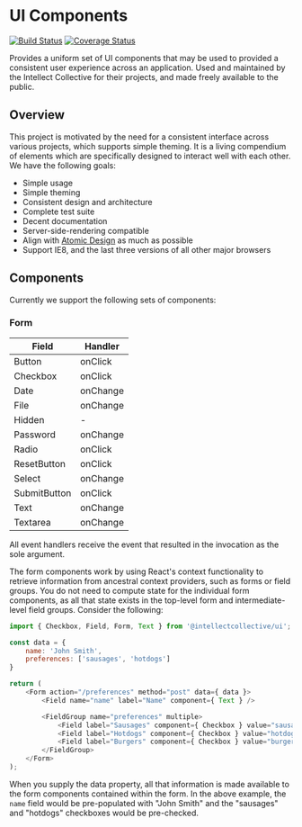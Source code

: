 # UI Components #

[![Build Status](https://travis-ci.org/intellect-collective/ui.svg?branch=master)](https://travis-ci.org/intellect-collective/ui) [![Coverage Status](https://coveralls.io/repos/github/intellect-collective/ui/badge.svg?branch=master)](https://coveralls.io/github/intellect-collective/ui?branch=master)

Provides a uniform set of UI components that may be used to provided a consistent user experience across an application. Used and maintained by the Intellect Collective for their projects, and made freely available to the public.


## Overview ##

This project is motivated by the need for a consistent interface across various projects, which supports simple theming. It is a living compendium of elements which are specifically designed to interact well with each other. We have the following goals:

* Simple usage
* Simple theming
* Consistent design and architecture
* Complete test suite
* Decent documentation
* Server-side-rendering compatible
* Align with [Atomic Design](http://bradfrost.com/blog/post/atomic-web-design/) as much as possible
* Support IE8, and the last three versions of all other major browsers


## Components ##

Currently we support the following sets of components:

### Form ###

| Field        | Handler  |
| ------------ | -------- |
| Button       | onClick  |
| Checkbox     | onClick  |
| Date         | onChange |
| File         | onChange |
| Hidden       | -        |
| Password     | onChange |
| Radio        | onClick  |
| ResetButton  | onClick  |
| Select       | onChange |
| SubmitButton | onClick  |
| Text         | onChange |
| Textarea     | onChange |

All event handlers receive the event that resulted in the invocation as the sole argument.


The form components work by using React's context functionality to retrieve information from ancestral context providers, such as forms or field groups. You do not need to compute state for the individual form components, as all that state exists in the top-level form and intermediate-level field groups. Consider the following:

```js
import { Checkbox, Field, Form, Text } from '@intellectcollective/ui';

const data = {
    name: 'John Smith',
    preferences: ['sausages', 'hotdogs']
}

return (
    <Form action="/preferences" method="post" data={ data }>
        <Field name="name" label="Name" component={ Text } />

        <FieldGroup name="preferences" multiple>
            <Field label="Sausages" component={ Checkbox } value="sausages" />
            <Field label="Hotdogs" component={ Checkbox } value="hotdogs" />
            <Field label="Burgers" component={ Checkbox } value="burgers" />
        </FieldGroup>
    </Form>
);
```

When you supply the data property, all that information is made available to the form components contained within the form. In the above example, the `name` field would be pre-populated with "John Smith" and the "sausages" and "hotdogs" checkboxes would be pre-checked.